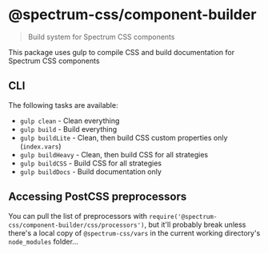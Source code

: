 # @spectrum-css/component-builder

> Build system for Spectrum CSS components

This package uses gulp to compile CSS and build documentation for Spectrum CSS components

## CLI

The following tasks are available:

- `gulp clean` - Clean everything
- `gulp build` - Build everything
- `gulp buildLite` - Clean, then build CSS custom properties only (`index.vars`)
- `gulp buildHeavy` - Clean, then build CSS for all strategies
- `gulp buildCSS` - Build CSS for all strategies
- `gulp buildDocs` - Build documentation only

## Accessing PostCSS preprocessors

You can pull the list of preprocessors with `require('@spectrum-css/component-builder/css/processors')`, but it'll probably break unless there's a local copy of `@spectrum-css/vars` in the current working directory's `node_modules` folder...
